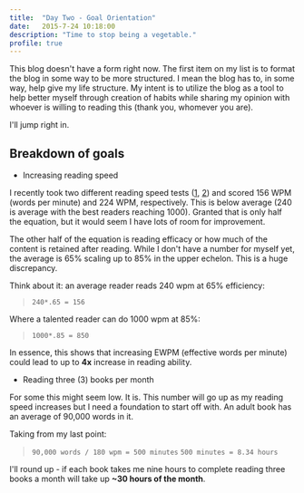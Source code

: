 ```yaml
---
title:  "Day Two - Goal Orientation"
date:   2015-7-24 10:18:00
description: "Time to stop being a vegetable."
profile: true
---
```


This blog doesn't have a form right now. The first item on my list is to format the blog in some way to be more structured. I mean the blog has to, in some way, help give my life structure. My intent is to utilize the blog as a tool to help better myself through creation of habits while sharing my opinion with whoever is willing to reading this (thank you, whomever you are).

I'll jump right in. 

## Breakdown of goals

+ Increasing reading speed

I recently took two different reading speed tests ([1](http://www.readingsoft.com/), [2](http://www.staples.com/sbd/cre/marketing/technology-research-centers/ereaders/speed-reader/)) and scored 156 WPM (words per minute) and 224 WPM, respectively. This is below average (240 is average with the best readers reaching 1000). Granted that is only half the equation, but it would seem I have lots of room for improvement.

The other half of the equation is reading efficacy or how much of the content is retained after reading. While I don't have a number for myself yet, the average is 65% scaling up to 85% in the upper echelon. This is a huge discrepancy. 

Think about it: an average reader reads 240 wpm at 65% efficiency:
 >`240*.65 = 156`

 Where a talented reader can do 1000 wpm at 85%:
 >`1000*.85 = 850` 

 In essence, this shows that increasing EWPM (effective words per minute) could lead to up to **4x** increase in reading ability.

+ Reading three (3) books per month

For some this might seem low. It is. This number will go up as my reading speed increases but I need a foundation to start off with. An adult book has an average of 90,000 words in it. 

Taking from my last point: 
>`90,000 words / 180 wpm = 500 minutes`
>`500 minutes = 8.34 hours`

I'll round up - if each book takes me nine hours to complete reading three books a month will take up **~30 hours of the month**.